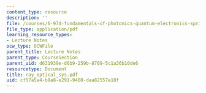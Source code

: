 ```yaml
---
content_type: resource
description: ''
file: /courses/6-974-fundamentals-of-photonics-quantum-electronics-spring-2006/cf57a5a4b9a8e2919408daa82557e18f_ray_optical_sys.pdf
file_type: application/pdf
learning_resource_types:
- Lecture Notes
ocw_type: OCWFile
parent_title: Lecture Notes
parent_type: CourseSection
parent_uid: d631939e-d6b9-259b-8709-5c1a36b10de6
resourcetype: Document
title: ray_optical_sys.pdf
uid: cf57a5a4-b9a8-e291-9408-daa82557e18f
---
```

